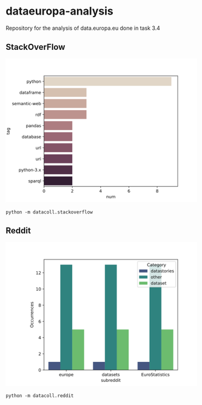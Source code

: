 # dataeuropa-analysis
Repository for the analysis of data.europa.eu done in task 3.4


## StackOverFlow
![](stackoverflow.svg)
```
python -m datacoll.stackoverflow
```

## Reddit
![](reddit.svg)
```
python -m datacoll.reddit
```
